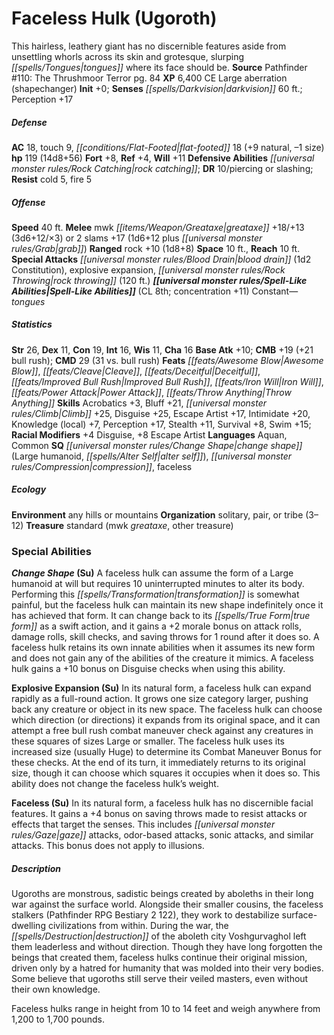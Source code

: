 ﻿---
cssclass: [monsters]
title1: Faceless Hulk (Ugoroth)
desc_short: This hairless, leathery giant has no discernible features aside from unsettling
  whorls across its skin and grotesque, slurping tongues where its face should be.
title2: Faceless Hulk (Ugoroth)
CR: 9
sources:
- name: 'Pathfinder #110: The Thrushmoor Terror'
  page: 84
  link: http://paizo.com/products/btpy9l3g
XP: 6400
alignment: CE
size: Large
type: aberration
subtypes:
- shapechanger
initiative:
  bonus: 0
senses:
  darkvision: 60
AC:
  AC: 18
  touch: 9
  flat_footed: 18
  components:
    natural: 9
    size: -1
HP:
  HP: 119
  long: 14d8+56
saves:
  fort: 8
  ref: 4
  will: 11
defensive_abilities:
- rock catching
DR:
- amount: 10
  weakness: piercing or slashing
resistances:
  cold: 5
  fire: 5
speeds:
  base: 40
attacks:
  melee:
  - - text: mwk greataxe +18/+13 (3d6+12/×3)
      entries:
      - - damage: 3d6+12
          crit_multiplier: 3
      attack: mwk greataxe
      bonus:
      - 18
      - 13
  - - text: 2 slams +17 (1d6+12 plus grab)
      entries:
      - - damage: 1d6+12
        - effect: grab
      count: 2
      attack: slams
      bonus:
      - 17
  ranged:
  - - text: rock +10 (1d8+8)
      entries:
      - - damage: 1d8+8
      attack: rock
      bonus:
      - 10
  special:
  - blood drain (1d2 Constitution)
  - explosive expansion
  - rock throwing (120 ft.)
space: 10
reach: 10
spell_like_abilities:
  entries:
  - name: tongues
    source: default
    freq: Constant
  sources:
  - name: default
    CL: 8
    concentration: 11
ability_scores:
  STR: 26
  DEX: 11
  CON: 19
  INT: 16
  WIS: 11
  CHA: 16
BAB: 10
CMB: 19
CMB_other: +21 bull rush
CMD: 29
CMD_other: 31 vs. bull rush
feats:
- name: Awesome Blow
- name: Cleave
- name: Deceitful
- name: Improved Bull Rush
- name: Iron Will
- name: Power Attack
- name: Throw Anything
skills:
  Acrobatics: 3
  Bluff: 21
  Climb: 25
  Disguise: 25
  Escape Artist: 17
  Intimidate: 20
  Knowledge (local): 7
  Perception: 17
  Stealth: 11
  Survival: 8
  Swim: 15
  _racial_mods:
    Disguise:
      _: 4
    Escape Artist:
      _: 8
languages:
- Aquan
- Common
special_qualities:
- change shape (Large humanoid, alter self)
- compression
- faceless
ecology:
  environment: any hills or mountains
  organization: solitary, pair, or tribe (3-12)
  treasure_type: standard
  treasure:
  - mwk greataxe
  - other treasure
special_abilities:
  Change Shape (Su): A faceless hulk can assume the form of a Large humanoid at will
    but requires 10 uninterrupted minutes to alter its body. Performing this transformation
    is somewhat painful, but the faceless hulk can maintain its new shape indefinitely
    once it has achieved that form. It can change back to its true form as a swift
    action, and it gains a +2 morale bonus on attack rolls, damage rolls, skill checks,
    and saving throws for 1 round after it does so. A faceless hulk retains its own
    innate abilities when it assumes its new form and does not gain any of the abilities
    of the creature it mimics. A faceless hulk gains a +10 bonus on Disguise checks
    when using this ability.
  Explosive Expansion (Su): In its natural form, a faceless hulk can expand rapidly
    as a full-round action. It grows one size category larger, pushing back any creature
    or object in its new space. The faceless hulk can choose which direction (or directions)
    it expands from its original space, and it can attempt a free bull rush combat
    maneuver check against any creatures in these squares of sizes Large or smaller.
    The faceless hulk uses its increased size (usually Huge) to determine its Combat
    Maneuver Bonus for these checks. At the end of its turn, it immediately returns
    to its original size, though it can choose which squares it occupies when it does
    so. This ability does not change the faceless hulk's weight.
  Faceless (Su): In its natural form, a faceless hulk has no discernible facial features.
    It gains a +4 bonus on saving throws made to resist attacks or effects that target
    the senses. This includes gaze attacks, odor-based attacks, sonic attacks, and
    similar attacks. This bonus does not apply to illusions.
desc_long: |-
  Ugoroths are monstrous, sadistic beings created by aboleths in their long war against the surface world. Alongside their smaller cousins, the faceless stalkers (Pathfinder RPG Bestiary 2 122), they work to destabilize surface-dwelling civilizations from within. During the war, the destruction of the aboleth city Voshgurvaghol left them leaderless and without direction. Though they have long forgotten the beings that created them, faceless hulks continue their original mission, driven only by a hatred for humanity that was molded into their very bodies. Some believe that ugoroths still serve their veiled masters, even without their own knowledge.

  Faceless hulks range in height from 10 to 14 feet and weigh anywhere from 1,200 to 1,700 pounds.

---

# Faceless Hulk (Ugoroth)
This hairless, leathery giant has no discernible features aside from unsettling whorls across its skin and grotesque, slurping _[[spells/Tongues|tongues]]_ where its face should be.
**Source** Pathfinder #110: The Thrushmoor Terror pg. 84
**XP** 6,400
CE Large aberration (shapechanger)
**Init** +0; **Senses** _[[spells/Darkvision|darkvision]]_ 60 ft.; Perception +17

##### Defense

**AC** 18, touch 9, _[[conditions/Flat-Footed|flat-footed]]_ 18 (+9 natural, –1 size)
**hp** 119 (14d8+56)
**Fort** +8, **Ref** +4, **Will** +11
**Defensive Abilities** _[[universal monster rules/Rock Catching|rock catching]]_; **DR** 10/piercing or slashing; **Resist** cold 5, fire 5

##### Offense
**Speed** 40 ft.
**Melee** mwk _[[items/Weapon/Greataxe|greataxe]]_ +18/+13 (3d6+12/×3) or 2 slams +17 (1d6+12 plus _[[universal monster rules/Grab|grab]]_)
**Ranged** rock +10 (1d8+8)
**Space** 10 ft., **Reach** 10 ft.
**Special Attacks** _[[universal monster rules/Blood Drain|blood drain]]_ (1d2 Constitution), explosive expansion, _[[universal monster rules/Rock Throwing|rock throwing]]_ (120 ft.)
**_[[universal monster rules/Spell-Like Abilities|Spell-Like Abilities]]_** (CL 8th; concentration +11)
Constant—_tongues_

##### Statistics
**Str** 26, **Dex** 11, **Con** 19, **Int** 16, **Wis** 11, **Cha** 16
**Base Atk** +10; **CMB** +19 (+21 bull rush); **CMD** 29 (31 vs. bull rush)
**Feats** _[[feats/Awesome Blow|Awesome Blow]]_, _[[feats/Cleave|Cleave]]_, _[[feats/Deceitful|Deceitful]]_, _[[feats/Improved Bull Rush|Improved Bull Rush]]_, _[[feats/Iron Will|Iron Will]]_, _[[feats/Power Attack|Power Attack]]_, _[[feats/Throw Anything|Throw Anything]]_
**Skills** Acrobatics +3, Bluff +21, _[[universal monster rules/Climb|Climb]]_ +25, Disguise +25, Escape Artist +17, Intimidate +20, Knowledge (local) +7, Perception +17, Stealth +11, Survival +8, Swim +15; **Racial Modifiers** +4 Disguise, +8 Escape Artist
**Languages** Aquan, Common
**SQ** _[[universal monster rules/Change Shape|change shape]]_ (Large humanoid, _[[spells/Alter Self|alter self]]_), _[[universal monster rules/Compression|compression]]_, faceless

##### Ecology

**Environment** any hills or mountains
**Organization** solitary, pair, or tribe (3–12)
**Treasure** standard (mwk _greataxe_, other treasure)

### Special Abilities

**_Change Shape_ (Su)** A faceless hulk can assume the form of a Large humanoid at will but requires 10 uninterrupted minutes to alter its body. Performing this _[[spells/Transformation|transformation]]_ is somewhat painful, but the faceless hulk can maintain its new shape indefinitely once it has achieved that form. It can change back to its _[[spells/True Form|true form]]_ as a swift action, and it gains a +2 morale bonus on attack rolls, damage rolls, skill checks, and saving throws for 1 round after it does so. A faceless hulk retains its own innate abilities when it assumes its new form and does not gain any of the abilities of the creature it mimics. A faceless hulk gains a +10 bonus on Disguise checks when using this ability.

**Explosive Expansion (Su)** In its natural form, a faceless hulk can expand rapidly as a full-round action. It grows one size category larger, pushing back any creature or object in its new space. The faceless hulk can choose which direction (or directions) it expands from its original space, and it can attempt a free bull rush combat maneuver check against any creatures in these squares of sizes Large or smaller. The faceless hulk uses its increased size (usually Huge) to determine its Combat Maneuver Bonus for these checks. At the end of its turn, it immediately returns to its original size, though it can choose which squares it occupies when it does so. This ability does not change the faceless hulk’s weight.

**Faceless (Su)** In its natural form, a faceless hulk has no discernible facial features. It gains a +4 bonus on saving throws made to resist attacks or effects that target the senses. This includes _[[universal monster rules/Gaze|gaze]]_ attacks, odor-based attacks, sonic attacks, and similar attacks. This bonus does not apply to illusions.

##### Description

Ugoroths are monstrous, sadistic beings created by aboleths in their long war against the surface world. Alongside their smaller cousins, the faceless stalkers (Pathfinder RPG Bestiary 2 122), they work to destabilize surface-dwelling civilizations from within. During the war, the _[[spells/Destruction|destruction]]_ of the aboleth city Voshgurvaghol left them leaderless and without direction. Though they have long forgotten the beings that created them, faceless hulks continue their original mission, driven only by a hatred for humanity that was molded into their very bodies. Some believe that ugoroths still serve their veiled masters, even without their own knowledge.

Faceless hulks range in height from 10 to 14 feet and weigh anywhere from 1,200 to 1,700 pounds.